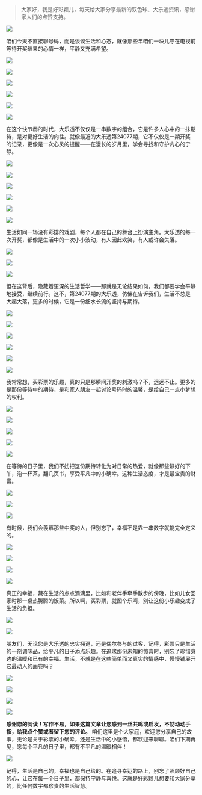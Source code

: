 > 大家好，我是好彩颖儿，每天给大家分享最新的双色球、大乐透资讯，感谢家人们的点赞支持。

![](https://cdn.jsdelivr.net/gh/wangwenjie1314/PicCDN/2024-6-21/1718957520611-image.png)

咱们今天不直接聊号码，而是谈谈生活和心态，就像那些年咱们一块儿守在电视前等待开奖结果的心情一样，平静又充满希望。

![](https://cdn.jsdelivr.net/gh/wangwenjie1314/PicCDN/2024-7-6/1720243664461-image.png)

![](https://cdn.jsdelivr.net/gh/wangwenjie1314/PicCDN/2024-7-6/1720243671578-image.png)


![](https://cdn.jsdelivr.net/gh/wangwenjie1314/PicCDN/2024-7-6/1720243676594-image.png)


![](https://cdn.jsdelivr.net/gh/wangwenjie1314/PicCDN/2024-7-6/1720243682400-image.png)


![](https://cdn.jsdelivr.net/gh/wangwenjie1314/PicCDN/2024-7-6/1720243687658-image.png)

![](https://cdn.jsdelivr.net/gh/wangwenjie1314/PicCDN/2024-7-6/1720243701258-image.png)


在这个快节奏的时代，大乐透不仅仅是一串数字的组合，它是许多人心中的一抹期待，是对更好生活的向往。就像最近的大乐透第24077期，它不仅仅是一期开奖的记录，更像是一次心灵的提醒——在漫长的岁月里，学会寻找和守护内心的宁静。

![](https://cdn.jsdelivr.net/gh/wangwenjie1314/PicCDN/2024-7-6/1720243707635-image.png)

![](https://cdn.jsdelivr.net/gh/wangwenjie1314/PicCDN/2024-7-6/1720243714699-image.png)

![](https://cdn.jsdelivr.net/gh/wangwenjie1314/PicCDN/2024-7-6/1720243720609-image.png)

![](https://cdn.jsdelivr.net/gh/wangwenjie1314/PicCDN/2024-7-6/1720243693841-image.png)

![](https://cdn.jsdelivr.net/gh/wangwenjie1314/PicCDN/2024-7-6/1720243725520-image.png)

![](https://cdn.jsdelivr.net/gh/wangwenjie1314/PicCDN/2024-7-6/1720243731075-image.png)


生活如同一场没有彩排的戏剧，每个人都在自己的舞台上扮演主角。大乐透的每一次开奖，都像是生活中的一次小小波动，有人因此欢笑，有人或许会失落。


![](https://cdn.jsdelivr.net/gh/wangwenjie1314/PicCDN/2024-7-6/1720244107588-image.png)

![](https://cdn.jsdelivr.net/gh/wangwenjie1314/PicCDN/2024-7-6/1720244115942-image.png)


![](https://cdn.jsdelivr.net/gh/wangwenjie1314/PicCDN/2024-7-6/1720244128352-image.png)


但在这背后，隐藏着更深的生活哲学——那就是无论结果如何，我们都要学会平静地接受，继续前行。这不，第24077期的大乐透，仿佛在告诉我们，生活不总是大起大落，更多的时候，它是一份细水长流的坚持与期待。

![](https://cdn.jsdelivr.net/gh/wangwenjie1314/PicCDN/2024-7-6/1720244155403-image.png)

![](https://cdn.jsdelivr.net/gh/wangwenjie1314/PicCDN/2024-7-6/1720244142131-image.png)


![](https://cdn.jsdelivr.net/gh/wangwenjie1314/PicCDN/2024-7-6/1720244172122-image.png)

![](https://cdn.jsdelivr.net/gh/wangwenjie1314/PicCDN/2024-7-6/1720244198689-image.png)

![](https://cdn.jsdelivr.net/gh/wangwenjie1314/PicCDN/2024-7-6/1720244188258-image.png)


![](https://cdn.jsdelivr.net/gh/wangwenjie1314/PicCDN/2024-7-6/1720244209892-image.png)


我常常想，买彩票的乐趣，真的只是那瞬间开奖的刺激吗？不，远远不止。更多的是那份等待中的期待，是和家人朋友一起讨论号码时的温馨，是给自己一点小梦想的权利。


![](https://cdn.jsdelivr.net/gh/wangwenjie1314/PicCDN/2024-7-6/1720244219232-image.png)


![](https://cdn.jsdelivr.net/gh/wangwenjie1314/PicCDN/2024-7-6/1720244240560-image.png)

![](https://cdn.jsdelivr.net/gh/wangwenjie1314/PicCDN/2024-7-6/1720244232212-image.png)


![](https://cdn.jsdelivr.net/gh/wangwenjie1314/PicCDN/2024-7-6/1720244251178-image.png)


![](https://cdn.jsdelivr.net/gh/wangwenjie1314/PicCDN/2024-7-6/1720244263977-image.png)


在等待的日子里，我们不妨把这份期待转化为对日常的热爱，就像那些静好的下午，泡一杯茶，翻几页书，享受平凡中的小确幸。这种生活态度，才是最宝贵的财富。


![](https://cdn.jsdelivr.net/gh/wangwenjie1314/PicCDN/2024-7-6/1720244286330-image.png)

![](https://cdn.jsdelivr.net/gh/wangwenjie1314/PicCDN/2024-7-6/1720244272365-image.png)


![](https://cdn.jsdelivr.net/gh/wangwenjie1314/PicCDN/2024-7-6/1720244298637-image.png)


有时候，我们会羡慕那些中奖的人，但别忘了，幸福不是靠一串数字就能完全定义的。



![](https://cdn.jsdelivr.net/gh/wangwenjie1314/PicCDN/2024-7-6/1720244309555-image.png)

![](https://cdn.jsdelivr.net/gh/wangwenjie1314/PicCDN/2024-7-6/1720244320644-image.png)


![](https://cdn.jsdelivr.net/gh/wangwenjie1314/PicCDN/2024-7-6/1720244333821-image.png)


![](https://cdn.jsdelivr.net/gh/wangwenjie1314/PicCDN/2024-7-6/1720244345339-image.png)


真正的幸福，藏在生活的点点滴滴里，比如和老伴手牵手散步的傍晚，比如儿女回家时那一桌热腾腾的饭菜。所以啊，买彩票，就图个乐呵，别让这份小乐趣变成了生活的负担。



![](https://cdn.jsdelivr.net/gh/wangwenjie1314/PicCDN/2024-7-6/1720244360081-image.png)


![](https://cdn.jsdelivr.net/gh/wangwenjie1314/PicCDN/2024-7-6/1720244385475-image.png)



朋友们，无论您是大乐透的忠实拥趸，还是偶尔参与的过客，记得，彩票只是生活的一剂调味品，给平凡的日子添点乐趣。在追求那份未知的惊喜时，别忘了珍惜身边的温暖和已有的幸福。生活，不就是在这些简单而又真实的情感中，慢慢铺展开它最动人的画卷吗？


![](https://cdn.jsdelivr.net/gh/wangwenjie1314/PicCDN/2024-7-6/1720244402303-image.png)

![](https://cdn.jsdelivr.net/gh/wangwenjie1314/PicCDN/2024-7-6/1720244425163-image.png)


![](https://cdn.jsdelivr.net/gh/wangwenjie1314/PicCDN/2024-7-6/1720244448719-image.png)


![](https://cdn.jsdelivr.net/gh/wangwenjie1314/PicCDN/2024-7-6/1720244457940-image.png)



**感谢您的阅读！写作不易，如果这篇文章让您感到一丝共鸣或启发，不妨动动手指，给我点个赞或者留下您的评论。** 咱们这里是个大家庭，欢迎您分享自己的故事，无论是关于彩票的小确幸，还是生活中的小感悟，都欢迎来聊聊。咱们下期再见，愿每个平凡的日子里，都有不平凡的温暖相伴！


![](https://cdn.jsdelivr.net/gh/wangwenjie1314/PicCDN/2024-7-6/1720245007044-image.png)


记得，生活是自己的，幸福也是自己给的。在追寻幸运的路上，别忘了照顾好自己的心，让它在每一个日子里，都保持宁静与喜悦。这就是好彩颖儿想要和大家分享的，比任何数字都珍贵的生活智慧。